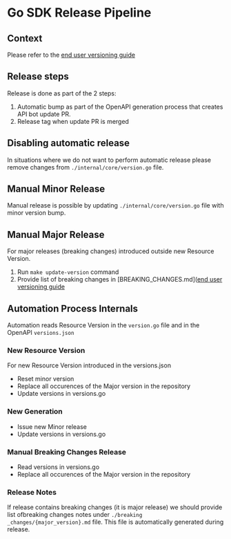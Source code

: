 # Go SDK Release Pipeline

## Context

Please refer to the [end user versioning guide](https://github.com/mongodb/atlas-sdk-go/blob/main/docs/doc_1_concepts.md#release-strategy-semantic-versioning)

## Release steps

Release is done as part of the 2 steps:

1. Automatic bump as part of the OpenAPI generation process that creates API bot update PR.
2. Release tag when update PR is merged

## Disabling automatic release

In situations where we do not want to perform automatic release please remove changes from `./internal/core/version.go` file.

## Manual Minor Release

Manual release is possible by updating `./internal/core/version.go` file with minor version bump.

## Manual Major Release

For major releases (breaking changes) introduced outside new Resource Version.

1. Run `make update-version` command
2. Provide list of breaking changes in [BREAKING_CHANGES.md]([end user versioning guide](https://github.com/mongodb/atlas-sdk-go/blob/main/BREAKING_CHANGES.md)

## Automation Process Internals

Automation reads Resource Version in the `version.go` file and in the OpenAPI `versions.json`

### New Resource Version

For new Resource Version introduced in the versions.json

- Reset minor version
- Replace all occurences of the Major version in the repository
- Update versions in versions.go

### New Generation

- Issue new Minor release
- Update versions in versions.go

### Manual Breaking Changes Release

- Read versions in versions.go
- Replace all occurences of the Major version in the repository

### Release Notes

If release contains breaking changes (it is major release)
we should provide list ofbreaking changes notes under `./breaking _changes/{major_version}.md` file.
This file is automatically generated during release.
